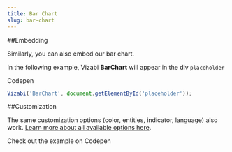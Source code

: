 ```yaml
---
title: Bar Chart
slug: bar-chart
---
```


##Embedding

Similarly, you can also embed our bar chart.

<div id="bar-chart-placeholder" class="vizabi-placeholder no-border"></div>

In the following example, Vizabi **BarChart** will appear in the div `placeholder`

<a onclick='openBarChartExample()' class="button code-btn"><i class='fa fa-codepen'></i> Codepen</a>

```js
Vizabi('BarChart', document.getElementById('placeholder'));
```

##Customization

The same customization options (color, entities, indicator, language) also work. [Learn more about all available options here](https://github.com/Gapminder/vizabi/blob/develop/src/tools/barchart/barchart-tool.js#L45).

<a onclick='openBarChartExample2()' class="button"><i class='fa fa-codepen'></i> Check out the example on Codepen</a>

<script>

function openBarChartExample() {
	viewOnCodepen("Bar Chart", "var viz = Vizabi('BarChart', document.getElementById('placeholder'), { data: { reader: 'csv-file', path: '"+CODEPEN_WAFFLE_ADDRESS+"' }});");
}

function openBarChartExample2() {
	viewOnCodepen("Bar Chart", "var viz = Vizabi('BarChart', document.getElementById('placeholder'), { data: { reader: 'csv-file', path: '"+CODEPEN_WAFFLE_ADDRESS+"' },state:{entities:{show:{filter:{'geo':['fin','nor','swe'],'geo.cat':['country']}}},marker:{color:{'use':'indicator','which':'pop',},axis_y:{'use':'indicator','which':'pop'}}}});");
}

ready(function() {

	Vizabi('BarChart', document.getElementById('bar-chart-placeholder'), {
			data: {
				reader: 'csv-file',
				path: WAFFLE_ADDRESS
			}
		}
	);

});
</script>